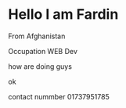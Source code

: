 # Hello I am Fardin

From Afghanistan

Occupation WEB Dev


how are doing guys


ok

contact nummber 01737951785